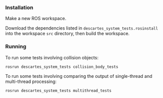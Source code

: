 ### Installation

Make a new ROS workspace.

Download the dependencies listed in `descartes_system_tests.rosinstall` into the workspace `src` directory, then build the workspace.

### Running

To run some tests involving collision objects:

```
rosrun descartes_system_tests collision_body_tests
```

To run some tests involving comparing the output of single-thread and multi-thread processing:

```
rosrun descartes_system_tests multithread_tests
```
